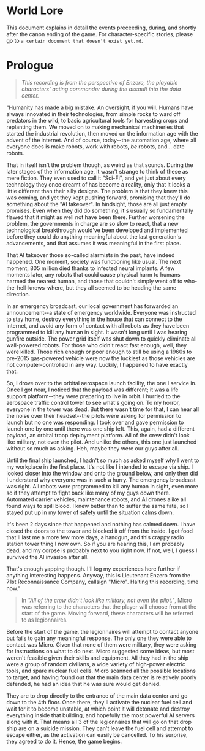 # World Lore
This document explains in detail the events preceeding, during, and shortly after the canon ending of the game. For character-specific stories, please go to `a certain document that doesn't exist yet.md`.

# Prologue
> *This recording is from the perspective of Enzero, the playable characters' acting commander during the assault into the data center.*

"Humanity has made a big mistake. An oversight, if you will. Humans have always innovated in their technologies, from simple rocks to ward off predators in the wild, to basic agricultural tools for harvesting crops and replanting them. We moved on to making mechanical machineries that started the industrial revolution, then moved on the information age with the advent of the internet. And of course, today--the automation age, where all everyone does is make robots, work with robots, *be* robots, and... date robots.

That in itself isn't the problem though, as weird as that sounds. During the later stages of the information age, it wasn't strange to think of these as mere fiction. They even used to call it "Sci-Fi", and yet just about every technology they once dreamt of has become a reality, only that it looks a little different than their silly designs. The problem is that they knew this was coming, and yet they kept pushing forward, promising that they'll do something about the "AI takeover". In hindsight, those are all just empty promises. Even when they did do something, it's usually so fundamentally flawed that it might as well not have been there. Further worsening the problem, the governments in charge are so slow to react, that a new technological breakthrough would've been developed and implemented before they could do anything meaningful about the last generation's advancements, and that assumes it was meaningful in the first place.

That AI takeover those so-called alarmists in the past, have indeed happened. One moment, society was functioning like usual. The next moment, 805 million died thanks to infected neural implants. A few moments later, any robots that could cause physical harm to humans harmed the nearest human, and those that couldn't simply went off to who-the-hell-knows-where, but they all seemed to be heading the same direction.

In an emergency broadcast, our local government has forwarded an announcement--a state of emergency worldwide. Everyone was instructed to stay home, destroy everything in the house that can connect to the internet, and avoid any form of contact with all robots as they have been programmed to kill any human in sight. It wasn't long until I was hearing gunfire outside. The power grid itself was shut down to quickly eliminate all wall-powered robots. For those who didn't react fast enough, well, they were killed. Those rich enough or poor enough to still be using a 1960s to pre-2015 gas-powered vehicle were now the luckiest as those vehicles are not computer-controlled in any way. Luckily, I happened to have exactly that.

So, I drove over to the orbital aerospace launch facility, the one I service in. Once I got near, I noticed that the payload was different; it was a life support platform--they were preparing to live in orbit. I hurried to the aerospace traffic control tower to see what's going on. To my horror, everyone in the tower was dead. But there wasn't time for that, I can hear all the noise over their headset--the pilots were asking for permission to launch but no one was responding. I took over and gave permission to launch one by one until there was one ship left. This, again, had a different payload, an orbital troop deployment platform. All of the crew didn't look like military, not even the pilot. And unlike the others, this one just launched without so much as asking. Heh, maybe they were our guys after all.

Until the final ship launched, I hadn't so much as asked myself why I went to my workplace in the first place. It's not like I intended to escape via ship. I looked closer into the window and onto the ground below, and only then did I understand why everyone was in such a hurry. The emergency broadcast was right. All robots were programmed to kill any human in sight, even more so if they attempt to fight back like many of my guys down there. Automated carrier vehicles, maintenance robots, and AI drones alike all found ways to spill blood. I knew better than to suffer the same fate, so I stayed put up in my tower of safety until the situation calms down.

It's been 2 days since that happened and nothing has calmed down. I have closed the doors to the tower and blocked it off from the inside. I got food that'll last me a more few more days, a handgun, and this crappy radio station tower thing I now own. So if you are hearing this, I am probably dead, and my corpse is probably next to you right now. If not, well, I guess I survived the AI invasion after all.

That's enough yapping though. I'll log my experiences here further if anything interesting happens. Anyway, this is Lieutenant Enzero from the 71st Reconnaissance Company, callsign "Micro". Halting this recording, time now."

> In *"All of the crew didn't look like military, not even the pilot."*, Micro was referring to the characters that the player will choose from at the start of the game. Moving forward, these characters will be referred to as legionnaires.

Before the start of the game, the legionnaires will attempt to contact anyone but fails to gain any meaningful response. The only one they were able to contact was Micro. Given that none of them were military, they were asking for instructions on what to do next. Micro suggested some ideas, but most weren't feasible given their skills and equipment. All they had in the ship were a group of random civilians, a wide variety of high-power electric tools, and spare nuclear fuel cells. Micro scanned all the possible locations to target, and having found out that the main data center is relatively poorly defended, he had an idea that he was sure would get denied.

They are to drop directly to the entrance of the main data center and go down to the 4th floor. Once there, they'll activate the nuclear fuel cell and wait for it to become unstable, at which point it will detonate and destroy everything inside that building, and hopefully the most powerful AI servers along with it. That means all 3 of the legionnaires that will go on that drop ship are on a suicide mission. They can't leave the fuel cell and attempt to escape either, as the activation can easily be cancelled. To his surprise, they agreed to do it. Hence, the game begins.